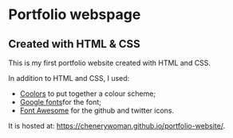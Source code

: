 # Portfolio webspage

## Created with HTML & CSS

This is my first portfolio website created with HTML and CSS.

In addition to HTML and CSS, I used:
* [Coolors](https://coolors.co/) to put together a colour scheme;
* [Google fonts](https://fonts.google.com/)for the font;
* [Font Awesome](https://fontawesome.com/) for the github and twitter icons.

It is hosted at: https://chenerywoman.github.io/portfolio-website/.


